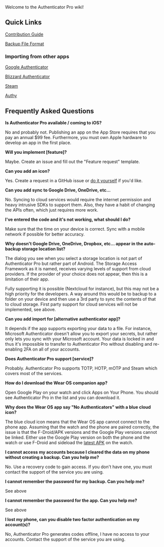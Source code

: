 Welcome to the Authenticator Pro wiki!

## Quick Links

[Contribution Guide](https://github.com/jamie-mh/AuthenticatorPro/blob/master/CONTRIBUTING.md)

[Backup File Format](https://github.com/jamie-mh/AuthenticatorPro/blob/master/doc/BACKUP_FORMAT.md)

### Importing from other apps

[Google Authenticator](https://github.com/jamie-mh/AuthenticatorPro/wiki/Importing-from-Google-Authenticator)

[Blizzard Authenticator](https://github.com/jamie-mh/AuthenticatorPro/wiki/Importing-from-Blizzard-Authenticator)

[Steam](https://github.com/jamie-mh/AuthenticatorPro/wiki/Importing-from-Steam)

[Authy](https://github.com/jamie-mh/AuthenticatorPro/wiki/Importing-from-Authy)

## Frequently Asked Questions

**Is Authenticator Pro available / coming to iOS?**

No and probably not. Publishing an app on the App Store requires that you pay an annual $99 fee. Furthermore, you must own Apple hardware to develop an app in the first place.

**Will you implement [feature]?**

Maybe. Create an issue and fill out the "Feature request" template.

**Can you add an icon?**

Yes. Create a request in a GitHub issue or [do it yourself](https://github.com/jamie-mh/AuthenticatorPro/blob/master/CONTRIBUTING.md#icons) if you'd like.

**Can you add sync to Google Drive, OneDrive, etc...**

No. Syncing to cloud services would require the internet permission and heavy intrusive SDKs to support them. Also, they have a habit of changing the APIs often, which just requires more work.

**I've entered the code and it's not working, what should I do?**

Make sure that the time on your device is correct. Sync with a mobile network if possible for better accuracy.

**Why doesn't Google Drive, OneDrive, Dropbox, etc... appear in the auto-backup storage location list?**

The dialog you see when you select a storage location is not part of Authenticator Pro but rather part of Android. The Storage Access Framework as it is named, receives varying levels of support from cloud providers. If the provider of your choice does not appear, then this is a limitation of their app.

Fully supporting it is possible (Nextcloud for instance), but this may not be a high priority for the developers. A way around this would be to backup to a folder on your device and then use a 3rd party to sync the contents of that to cloud storage. First party support for cloud services will not be implemented, see above.

**Can you add import for [alternative authenticator app]?**

It depends if the app supports exporting your data to a file. For instance, Microsoft Authenticator doesn't allow you to export your secrets, but rather only lets you sync with your Microsoft account. Your data is locked in and thus it's impossible to transfer to Authenticator Pro without disabling and re-enabling 2FA on all of your accounts.

**Does Authenticator Pro support [service]?**

Probably. Authenticator Pro supports TOTP, HOTP, mOTP and Steam which covers most of the services.

**How do I download the Wear OS companion app?**

Open Google Play on your watch and click Apps on Your Phone. You should see Authenticator Pro in the list and you can download it.

**Why does the Wear OS app say "No Authenticators" with a blue cloud icon?**

The blue cloud icon means that the Wear OS app cannot connect to the phone app. Assuming that the watch and the phone are paired correctly, the issue is that the F-Droid/APK versions and the Google Play versions cannot be linked. Either use the Google Play version on both the phone and the watch or use F-Droid and sideload the [latest APK](https://github.com/jamie-mh/AuthenticatorPro/releases) on the watch.

**I cannot access my accounts because I cleared the data on my phone without creating a backup. Can you help me?**

No. Use a recovery code to gain access. If you don't have one, you must contact the support of the service you are using.

**I cannot remember the password for my backup. Can you help me?**

See above

**I cannot remember the password for the app. Can you help me?**

See above

**I lost my phone, can you disable two factor authentication on my account(s)?**

No, Authenticator Pro generates codes offline, I have no access to your accounts. Contact the support of the service you are using.